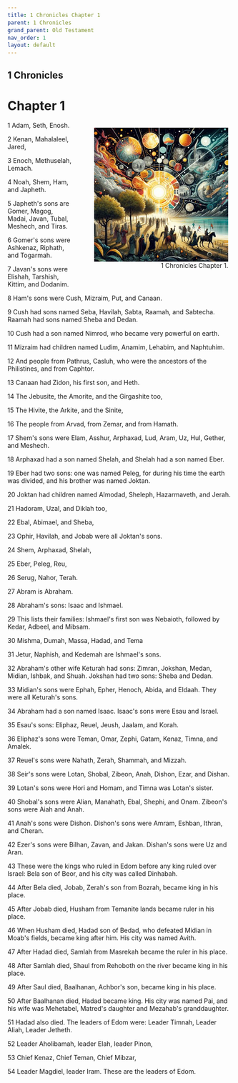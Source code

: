 ```yaml
---
title: 1 Chronicles Chapter 1
parent: 1 Chronicles
grand_parent: Old Testament
nav_order: 1
layout: default
---
```


## 1 Chronicles

# Chapter 1

<figure style="float: right; margin-right: 10px;">
    <img src="/assets/Image/1 Chronicles/500/1.jpg" alt="1 Chronicles Chapter 1" style="width: 300px; height: 300px; float: right;padding-left: 10px;"/>
    <figcaption style="clear: both;text-align: right;">1 Chronicles Chapter 1.</figcaption>
</figure>
1 Adam, Seth, Enosh.

2 Kenan, Mahalaleel, Jared,

3 Enoch, Methuselah, Lemach.

4 Noah, Shem, Ham, and Japheth.

5 Japheth's sons are Gomer, Magog, Madai, Javan, Tubal, Meshech, and Tiras.

6 Gomer's sons were Ashkenaz, Riphath, and Togarmah.

7 Javan's sons were Elishah, Tarshish, Kittim, and Dodanim.

8 Ham's sons were Cush, Mizraim, Put, and Canaan.

9 Cush had sons named Seba, Havilah, Sabta, Raamah, and Sabtecha. Raamah had sons named Sheba and Dedan.

10 Cush had a son named Nimrod, who became very powerful on earth.

11 Mizraim had children named Ludim, Anamim, Lehabim, and Naphtuhim.

12 And people from Pathrus, Casluh, who were the ancestors of the Philistines, and from Caphtor.

13 Canaan had Zidon, his first son, and Heth.

14 The Jebusite, the Amorite, and the Girgashite too,

15 The Hivite, the Arkite, and the Sinite,

16 The people from Arvad, from Zemar, and from Hamath.

17 Shem's sons were Elam, Asshur, Arphaxad, Lud, Aram, Uz, Hul, Gether, and Meshech.

18 Arphaxad had a son named Shelah, and Shelah had a son named Eber.

19 Eber had two sons: one was named Peleg, for during his time the earth was divided, and his brother was named Joktan.

20 Joktan had children named Almodad, Sheleph, Hazarmaveth, and Jerah.

21 Hadoram, Uzal, and Diklah too,

22 Ebal, Abimael, and Sheba,

23 Ophir, Havilah, and Jobab were all Joktan's sons.

24 Shem, Arphaxad, Shelah,

25 Eber, Peleg, Reu,

26 Serug, Nahor, Terah.

27 Abram is Abraham.

28 Abraham's sons: Isaac and Ishmael.

29 This lists their families: Ishmael's first son was Nebaioth, followed by Kedar, Adbeel, and Mibsam.

30 Mishma, Dumah, Massa, Hadad, and Tema

31 Jetur, Naphish, and Kedemah are Ishmael's sons.

32 Abraham's other wife Keturah had sons: Zimran, Jokshan, Medan, Midian, Ishbak, and Shuah. Jokshan had two sons: Sheba and Dedan.

33 Midian's sons were Ephah, Epher, Henoch, Abida, and Eldaah. They were all Keturah's sons.

34 Abraham had a son named Isaac. Isaac's sons were Esau and Israel.

35 Esau's sons: Eliphaz, Reuel, Jeush, Jaalam, and Korah.

36 Eliphaz's sons were Teman, Omar, Zephi, Gatam, Kenaz, Timna, and Amalek.

37 Reuel's sons were Nahath, Zerah, Shammah, and Mizzah.

38 Seir's sons were Lotan, Shobal, Zibeon, Anah, Dishon, Ezar, and Dishan.

39 Lotan's sons were Hori and Homam, and Timna was Lotan's sister.

40 Shobal's sons were Alian, Manahath, Ebal, Shephi, and Onam. Zibeon's sons were Aiah and Anah.

41 Anah's sons were Dishon. Dishon's sons were Amram, Eshban, Ithran, and Cheran.

42 Ezer's sons were Bilhan, Zavan, and Jakan. Dishan's sons were Uz and Aran.

43 These were the kings who ruled in Edom before any king ruled over Israel: Bela son of Beor, and his city was called Dinhabah.

44 After Bela died, Jobab, Zerah's son from Bozrah, became king in his place.

45 After Jobab died, Husham from Temanite lands became ruler in his place.

46 When Husham died, Hadad son of Bedad, who defeated Midian in Moab's fields, became king after him. His city was named Avith.

47 After Hadad died, Samlah from Masrekah became the ruler in his place.

48 After Samlah died, Shaul from Rehoboth on the river became king in his place.

49 After Saul died, Baalhanan, Achbor's son, became king in his place.

50 After Baalhanan died, Hadad became king. His city was named Pai, and his wife was Mehetabel, Matred's daughter and Mezahab's granddaughter.

51 Hadad also died. The leaders of Edom were: Leader Timnah, Leader Aliah, Leader Jetheth.

52 Leader Aholibamah, leader Elah, leader Pinon,

53 Chief Kenaz, Chief Teman, Chief Mibzar,

54 Leader Magdiel, leader Iram. These are the leaders of Edom.



